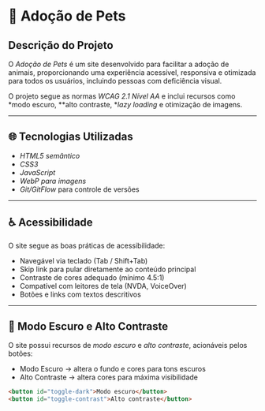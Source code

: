 # 🐾 Adoção de Pets

## Descrição do Projeto

O *Adoção de Pets* é um site desenvolvido para facilitar a adoção de animais, proporcionando uma experiência acessível, responsiva e otimizada para todos os usuários, incluindo pessoas com deficiência visual.

O projeto segue as normas *WCAG 2.1 Nível AA* e inclui recursos como *modo escuro, **alto contraste, **lazy loading* e otimização de imagens.

---

## 🌐 Tecnologias Utilizadas

- *HTML5 semântico*
- *CSS3*
- *JavaScript*
- *WebP para imagens*
- *Git/GitFlow* para controle de versões

---

## ♿ Acessibilidade

O site segue as boas práticas de acessibilidade:

- Navegável via teclado (Tab / Shift+Tab)
- Skip link para pular diretamente ao conteúdo principal
- Contraste de cores adequado (mínimo 4.5:1)
- Compatível com leitores de tela (NVDA, VoiceOver)
- Botões e links com textos descritivos

---

## 🌙 Modo Escuro e Alto Contraste

O site possui recursos de *modo escuro* e *alto contraste*, acionáveis pelos botões:

- Modo Escuro → altera o fundo e cores para tons escuros
- Alto Contraste → altera cores para máxima visibilidade

```html
<button id="toggle-dark">Modo escuro</button>
<button id="toggle-contrast">Alto contraste</button>